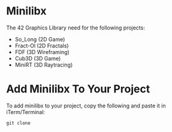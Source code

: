 # Minilibx

The 42 Graphics Library need for the following projects:

- So_Long (2D Game)
- Fract-Ol (2D Fractals)
- FDF (3D Wireframing)
- Cub3D (3D Game)
- MiniRT (3D Raytracing)

# Add Minilibx To Your Project

To add minilibx to your project, copy the following and paste it in iTerm/Terminal:
```
git clone 
```
